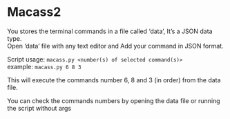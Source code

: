 <h1><a id="Macass2_0"></a>Macass2</h1>
<p>You stores the terminal commands in a file called ‘data’, It’s a JSON data type.<br>
Open ‘data’ file with any text editor and Add your command in JSON format.</p>
<p>Script usage: <code>macass.py &lt;number(s) of selected command(s)&gt;</code><br>
example: <code>macass.py 6 8 3</code></p>
<p>This will execute the commands number 6, 8 and 3 (in order) from the data file.</p>
<p>You can check the commands numbers by opening the data file or running the script without args</p>
